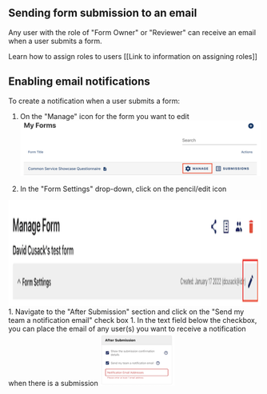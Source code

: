 ## Sending form submission to an email

Any user with the role of "Form Owner" or "Reviewer" can receive an email when a user submits a form.

Learn how to assign roles to users [[Link to information on assigning roles]]

## Enabling email notifications

To create a notification when a user submits a form:

1. On the "Manage" icon for the form you want to edit
![Click on Manage to open the form settings dashboard](images/manage-form.png)

1. In the "Form Settings" drop-down, click on the pencil/edit icon
<img src="images/notifications-form-edit.png" witdh="300" height="212" alt="Adding emails to notifications">
1. Navigate to the "After Submission" section and click on the "Send my team a notification email" check box
1. In the text field below the checkbox, you can place the email of any user(s) you want to receive a notification when there is a submission
<img src="images/notifications-after-submission.png" witdh="650" height="106" alt="Adding emails to notifications">